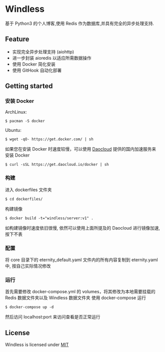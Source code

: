 # Windless

基于 Python3 的个人博客,使用 Redis 作为数据库,并具有完全的异步处理支持.

## Feature

  - 实现完全异步处理支持 (aiohttp)
  - 进一步封装 aioredis 以适应所需数据操作
  - 使用 Docker 简化安装
  - 使用 GitHook 自动化部署

## Getting started

### 安装 Docker

ArchLinux:

`$ pacman -S docker`

Ubuntu:

`$ wget -qO- https://get.docker.com/ | sh`

如果您在安装 Docker 时速度较慢，可以使用 [Daocloud](https://www.daocloud.io/) 提供的国内加速服务来安装 Docker

`$ curl -sSL https://get.daocloud.io/docker | sh`

### 构建

进入 dockerfiles 文件夹

`$ cd dockerfiles/`

构建镜像

`$ docker build -t="windless/server:v1" .`

如构建镜像时速度依旧很慢, 依然可以使用上面所提及的 Daocloud 进行镜像加速, 按下不表

### 配置

将 core 目录下的 eternity_default.yaml 文件内的所有内容复制到 eternity.yaml 中, 按自己实际情况修改

### 运行

首先需要修改 docker-compose.yml 的 volumes，将其修改为本地需要挂载的 Redis 数据文件夹以及 Windless 数据文件夹
使用 docker-compose 运行

`$ docker-compose up -d`

然后访问 localhost:port 来访问查看是否正常运行

## License

Windless is licensed under [MIT](http://opensource.org/licenses/MIT)
